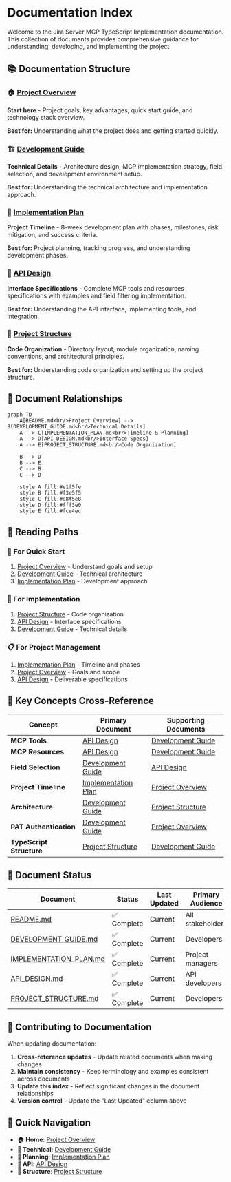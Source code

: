 # Documentation Index

Welcome to the Jira Server MCP TypeScript Implementation documentation. This collection of documents provides comprehensive guidance for understanding, developing, and implementing the project.

## 📚 Documentation Structure

### 🏠 [Project Overview](../README.md)
**Start here** - Project goals, key advantages, quick start guide, and technology stack overview.

**Best for:** Understanding what the project does and getting started quickly.

### 🏗️ [Development Guide](./DEVELOPMENT_GUIDE.md)  
**Technical Details** - Architecture design, MCP implementation strategy, field selection, and development environment setup.

**Best for:** Understanding the technical architecture and implementation approach.

### 📅 [Implementation Plan](./IMPLEMENTATION_PLAN.md)
**Project Timeline** - 8-week development plan with phases, milestones, risk mitigation, and success criteria.

**Best for:** Project planning, tracking progress, and understanding development phases.

### 🎯 [API Design](./API_DESIGN.md)
**Interface Specifications** - Complete MCP tools and resources specifications with examples and field filtering implementation.

**Best for:** Understanding the API interface, implementing tools, and integration.

### 📁 [Project Structure](./PROJECT_STRUCTURE.md)
**Code Organization** - Directory layout, module organization, naming conventions, and architectural principles.

**Best for:** Understanding code organization and setting up the project structure.

## 🔗 Document Relationships

```mermaid
graph TD
    A[README.md<br/>Project Overview] --> B[DEVELOPMENT_GUIDE.md<br/>Technical Details]
    A --> C[IMPLEMENTATION_PLAN.md<br/>Timeline & Planning]
    A --> D[API_DESIGN.md<br/>Interface Specs]
    A --> E[PROJECT_STRUCTURE.md<br/>Code Organization]
    
    B --> D
    B --> E
    C --> B
    C --> D
    
    style A fill:#e1f5fe
    style B fill:#f3e5f5
    style C fill:#e8f5e8
    style D fill:#fff3e0
    style E fill:#fce4ec
```

## 📖 Reading Paths

### 🚀 For Quick Start
1. [Project Overview](../README.md) - Understand goals and setup
2. [Development Guide](./DEVELOPMENT_GUIDE.md) - Technical architecture
3. [Implementation Plan](./IMPLEMENTATION_PLAN.md) - Development approach

### 🔧 For Implementation
1. [Project Structure](./PROJECT_STRUCTURE.md) - Code organization
2. [API Design](./API_DESIGN.md) - Interface specifications
3. [Development Guide](./DEVELOPMENT_GUIDE.md) - Technical details

### 📋 For Project Management
1. [Implementation Plan](./IMPLEMENTATION_PLAN.md) - Timeline and phases
2. [Project Overview](../README.md) - Goals and scope
3. [API Design](./API_DESIGN.md) - Deliverable specifications

## 🎯 Key Concepts Cross-Reference

| Concept | Primary Document | Supporting Documents |
|---------|------------------|---------------------|
| **MCP Tools** | [API Design](./API_DESIGN.md) | [Development Guide](./DEVELOPMENT_GUIDE.md) |
| **MCP Resources** | [API Design](./API_DESIGN.md) | [Development Guide](./DEVELOPMENT_GUIDE.md) |
| **Field Selection** | [Development Guide](./DEVELOPMENT_GUIDE.md) | [API Design](./API_DESIGN.md) |
| **Project Timeline** | [Implementation Plan](./IMPLEMENTATION_PLAN.md) | [Project Overview](../README.md) |
| **Architecture** | [Development Guide](./DEVELOPMENT_GUIDE.md) | [Project Structure](./PROJECT_STRUCTURE.md) |
| **PAT Authentication** | [Development Guide](./DEVELOPMENT_GUIDE.md) | [Project Overview](../README.md) |
| **TypeScript Structure** | [Project Structure](./PROJECT_STRUCTURE.md) | [Development Guide](./DEVELOPMENT_GUIDE.md) |

## 📝 Document Status

| Document | Status | Last Updated | Primary Audience |
|----------|--------|--------------|------------------|
| [README.md](../README.md) | ✅ Complete | Current | All stakeholders |
| [DEVELOPMENT_GUIDE.md](./DEVELOPMENT_GUIDE.md) | ✅ Complete | Current | Developers |
| [IMPLEMENTATION_PLAN.md](./IMPLEMENTATION_PLAN.md) | ✅ Complete | Current | Project managers |
| [API_DESIGN.md](./API_DESIGN.md) | ✅ Complete | Current | API developers |
| [PROJECT_STRUCTURE.md](./PROJECT_STRUCTURE.md) | ✅ Complete | Current | Developers |

## 🤝 Contributing to Documentation

When updating documentation:

1. **Cross-reference updates** - Update related documents when making changes
2. **Maintain consistency** - Keep terminology and examples consistent across documents
3. **Update this index** - Reflect significant changes in the document relationships
4. **Version control** - Update the "Last Updated" column above

## 📧 Quick Navigation

- **🏠 Home**: [Project Overview](../README.md)
- **🔧 Technical**: [Development Guide](./DEVELOPMENT_GUIDE.md)  
- **📅 Planning**: [Implementation Plan](./IMPLEMENTATION_PLAN.md)
- **🎯 API**: [API Design](./API_DESIGN.md)
- **📁 Structure**: [Project Structure](./PROJECT_STRUCTURE.md)